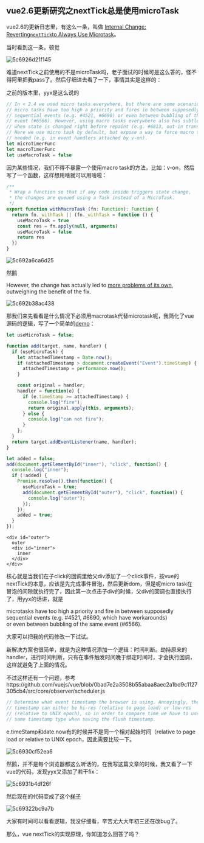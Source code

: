 ## vue2.6更新研究之nextTick总是使用microTask

vue2.6的更新日志里，有这么一条，叫做 [Internal Change: Reverting`nextTick`to Always Use Microtask](https://gist.github.com/yyx990803/d1a0eaac052654f93a1ccaab072076dd)。

当时看到这一条，顿觉

![5c6926d21f145](https://i.loli.net/2019/02/17/5c6926d21f145.jpg)

难道nextTick之前使用的不是microTask吗，老子面试的时候可是这么答的，怪不得阿里把我pass了。然后仔细进去看了一下，事情其实是这样的：

之前的版本里，yyx是这么说的

```javascript
// In < 2.4 we used micro tasks everywhere, but there are some scenarios where
// micro tasks have too high a priority and fires in between supposedly
// sequential events (e.g. #4521, #6690) or even between bubbling of the same
// event (#6566). However, using macro tasks everywhere also has subtle problems
// when state is changed right before repaint (e.g. #6813, out-in transitions).
// Here we use micro task by default, but expose a way to force macro task when
// needed (e.g. in event handlers attached by v-on).
let microTimerFunc
let macroTimerFunc
let useMacroTask = false
```

因为某些情况，我们不得不暴露一个使用macro task的方法，比如：v-on，然后写了一个函数，这样想用啥就可以用啥啦：

```javascript
/**
 * Wrap a function so that if any code inside triggers state change,
 * the changes are queued using a Task instead of a MicroTask.
 */
export function withMacroTask (fn: Function): Function {
  return fn._withTask || (fn._withTask = function () {
    useMacroTask = true
    const res = fn.apply(null, arguments)
    useMacroTask = false
    return res
  })
}
```

![5c692a6ca6d25](https://i.loli.net/2019/02/17/5c692a6ca6d25.jpg)

然鹅

However, the change has actually led to [more problems of its own](https://github.com/vuejs/vue/issues?q=label%3A%22nextTick+related%22+is%3Aclosed), outweighing the benefit of the fix.

![5c692b38ac438](https://i.loli.net/2019/02/17/5c692b38ac438.jpg)

那我们来先看看是什么情况下必须用macrotask代替microtask呢，我简化了vue源码的逻辑，写了一个简单的[demo](https://codepen.io/mars0prince/pen/XOEoXY)：

```javascript
let useMicroTask = false;

function add(target, name, handler) {
  if (useMicroTask) {
    let attachedTimestamp = Date.now();
    if (attachedTimestamp > document.createEvent("Event").timeStamp) {
      attachedTimestamp = performance.now();
    }

    const original = handler;
    handler = function(e) {
      if (e.timeStamp >= attachedTimestamp) {
        console.log("fire");
        return original.apply(this, arguments);
      } else {
        console.log("can not fire");
      }
    };
  }
  return target.addEventListener(name, handler);
}

let added = false;
add(document.getElementById("inner"), "click", function() {
  console.log("inner");
  if (!added) {
    Promise.resolve().then(function() {
      useMicroTask = true;
      add(document.getElementById("outer"), "click", function() {
        console.log("outer");
      });
    });
    added = true;
  }
});
```

```
<div id="outer">
  outer
  <div id="inner">
    inner
  </div>
</div>
```

核心就是当我们在子click的回调里给父div添加了一个click事件，按vue的nextTick的本意，应该是先完成事件冒泡，然后更新dom，但是呢micro task在冒泡的间隙就执行完了，因此第一次点击子div的时候，父div的回调也直接执行了，用yyx的话讲，就是

microtasks have too high a priority and fire in between supposedly  
sequential events (e.g. #4521, #6690, which have workarounds)  
or even between bubbling of the same event (#6566).

大家可以把我的代码修改一下试试。



新解决方案也很简单，就是为这种情况添加一个逻辑：时间判断。劫持原来的handler，进行时间判断，只有在事件触发时间晚于绑定时间时，才会执行回调，这样就避免了上面的情况。

不过这样还有一个问题，参考https://github.com/vuejs/vue/blob/0bad7e2a3508b55abaa8aec2a1bd9c1127305cb4/src/core/observer/scheduler.js

```javascript
// Determine what event timestamp the browser is using. Annoyingly, the
// timestamp can either be hi-res (relative to page load) or low-res
// (relative to UNIX epoch), so in order to compare time we have to use the
// same timestamp type when saving the flush timestamp.
```

e.timeStamp和date.now有的时候并不是同一个相对起始时间（relative to page load or relative to UNIX epoch，因此需要比较一下。

![5c6930cf52ea6](https://i.loli.net/2019/02/17/5c6930cf52ea6.jpg)

然鹅，并不是每个浏览器都这么听话的，在我写这篇文章的时候，我又看了一下vue的代码，发现yyx又添加了若干fix：

![5c6931b4df26f](https://i.loli.net/2019/02/17/5c6931b4df26f.png)



然后现在的代码变成了这个[样子](https://github.com/vuejs/vue/blob/0bad7e2a3508b55abaa8aec2a1bd9c1127305cb4/src/platforms/web/runtime/modules/events.js#L45)

![5c69322bc9a7b](https://i.loli.net/2019/02/17/5c69322bc9a7b.jpg)

大家有时间可以看看逻辑，我没仔细看，辛苦尤大大年初三还在改bug了。

那么，vue nextTick的实现原理，你知道怎么回答了吗？








